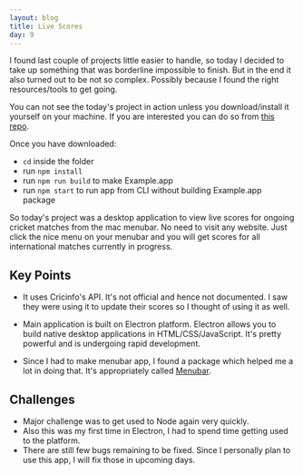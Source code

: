 ```yaml
---
layout: blog
title: Live Scores
day: 9
---
```


I found last couple of projects little easier to handle, so today I decided to take up something that was borderline impossible to finish. But in the end it also turned out to be not so complex. Possibly because I found the right resources/tools to get going.

You can not see the today's project in action unless you download/install it yourself on your machine. If you are interested you can do so from [this repo](https://github.com/lalwanivikas/lalwanivikas.github.io/tree/master/projects/live-scores).

Once you have downloaded:

- `cd` inside the folder
- run `npm install`
- run `npm run build` to make Example.app
- run `npm start` to run app from CLI without building Example.app package


So today's project was a desktop application to view live scores for ongoing cricket matches from the mac menubar. No need to visit any website. Just click the nice menu on your menubar and you will get scores for all international matches currently in progress.


Key Points
---
- It uses Cricinfo's API. It's not official and hence not documented. I saw they were using it to update their scores so I thought of using it as well.

- Main application is built on Electron platform. Electron allows you to build native desktop applications in HTML/CSS/JavaScript. It's pretty powerful and is undergoing rapid development.

- Since I had to make menubar app, I found a package which helped me a lot in doing that. It's appropriately called [Menubar](https://github.com/maxogden/menubar).


Challenges
---
- Major challenge was to get used to Node again very quickly.
- Also this was my first time in Electron, I had to spend time getting used to the platform.
- There are still few bugs remaining to be fixed. Since I personally plan to use this app, I will fix those in upcoming days.